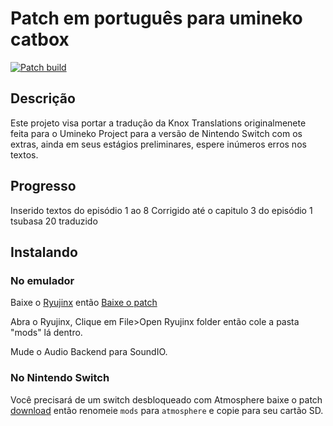 # Patch em português para umineko catbox

[![Patch build](https://github.com/ooa113y/umineko-catbox-english/actions/workflows/main.yml/badge.svg)](https://github.com/Vmarcelo49/umineko-catbox-ptbr/actions/workflows/main.yml)

## Descrição
Este projeto visa portar a tradução da Knox Translations originalmenete feita para o Umineko Project para a versão de Nintendo Switch com os extras, ainda em seus estágios preliminares, espere inúmeros erros nos textos.

## Progresso
Inserido textos do episódio 1 ao 8
Corrigido até o capitulo 3 do episódio 1
tsubasa 20 traduzido


## Instalando

### No emulador

Baixe o [Ryujinx](https://ryujinx.org/) então
[Baixe o patch](../../releases/latest/download/patch.zip)

Abra o Ryujinx, Clique em File>Open Ryujinx folder então cole a pasta "mods" lá dentro.

Mude o Audio Backend para SoundIO.

### No Nintendo Switch

Você precisará de um switch desbloqueado com Atmosphere
baixe o patch [download](../../releases/latest/download/patch.zip) então renomeie `mods` para `atmosphere` e copie para seu cartão SD.


